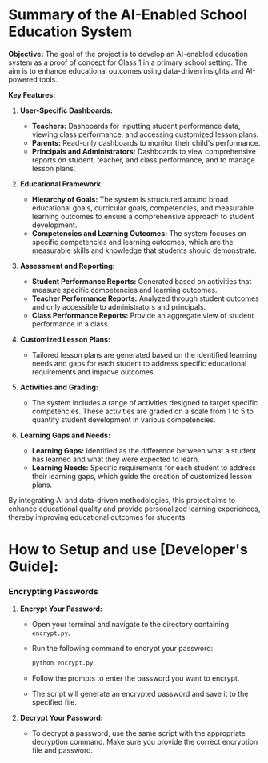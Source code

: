 # Summary of the AI-Enabled School Education System

**Objective:**
The goal of the project is to develop an AI-enabled education system as a proof of concept for Class 1 in a primary school setting. The aim is to enhance educational outcomes using data-driven insights and AI-powered tools.

**Key Features:**

1. **User-Specific Dashboards:**
   - **Teachers:** Dashboards for inputting student performance data, viewing class performance, and accessing customized lesson plans.
   - **Parents:** Read-only dashboards to monitor their child's performance.
   - **Principals and Administrators:** Dashboards to view comprehensive reports on student, teacher, and class performance, and to manage lesson plans.

2. **Educational Framework:**
   - **Hierarchy of Goals:** The system is structured around broad educational goals, curricular goals, competencies, and measurable learning outcomes to ensure a comprehensive approach to student development.
   - **Competencies and Learning Outcomes:** The system focuses on specific competencies and learning outcomes, which are the measurable skills and knowledge that students should demonstrate.

3. **Assessment and Reporting:**
   - **Student Performance Reports:** Generated based on activities that measure specific competencies and learning outcomes.
   - **Teacher Performance Reports:** Analyzed through student outcomes and only accessible to administrators and principals.
   - **Class Performance Reports:** Provide an aggregate view of student performance in a class.

4. **Customized Lesson Plans:**
   - Tailored lesson plans are generated based on the identified learning needs and gaps for each student to address specific educational requirements and improve outcomes.

5. **Activities and Grading:**
   - The system includes a range of activities designed to target specific competencies. These activities are graded on a scale from 1 to 5 to quantify student development in various competencies.

6. **Learning Gaps and Needs:**
   - **Learning Gaps:** Identified as the difference between what a student has learned and what they were expected to learn.
   - **Learning Needs:** Specific requirements for each student to address their learning gaps, which guide the creation of customized lesson plans.

By integrating AI and data-driven methodologies, this project aims to enhance educational quality and provide personalized learning experiences, thereby improving educational outcomes for students.


# How to Setup and use [Developer's Guide]:

### Encrypting Passwords


1. **Encrypt Your Password:**
   - Open your terminal and navigate to the directory containing `encrypt.py`.
   - Run the following command to encrypt your password:

     ```bash
     python encrypt.py
     ```

   - Follow the prompts to enter the password you want to encrypt.
   - The script will generate an encrypted password and save it to the specified file.

2. **Decrypt Your Password:**
   - To decrypt a password, use the same script with the appropriate decryption command. Make sure you provide the correct encryption file and password.
